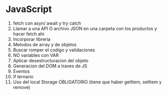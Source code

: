# JavaScript
1. fetch con asyn/ await y try catch
2. Llamar a una API O archivo JSON en una carpeta con los productos y hacer fetch ahi
3. Incorporar libreria
4. Metodos de array y de objetos
5. Buscar romper el codigo y validaciones
6. NO variables con VAR
7. Aplicar desestructuracion del objeto
8. Generacion del DOM a traves de JS
9. Eventos
10. If ternario
11. Uso del local Storage OBLIGATORIO (tiene que haber getItem, setItem y remove)
